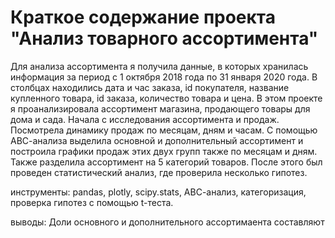 # Краткое содержание проекта "Анализ товарного ассортимента"
Для анализа ассортимента я получила данные, в которых хранилась информация за период с 1 октября 2018 года по 31 января 2020 года. В столбцах находились дата и час заказа, id покупателя, название купленного товара, id заказа, количество товара и цена. В этом проекте я проанализировала ассортимент магазина, продающего товары для дома и сада. Начала с исследования ассортимента и продаж. Посмотрела динамику продаж по месяцам, дням и часам. С помощью АВС-анализа выделила основной и дополнительный ассортимент и построила графики продаж этих двух групп также по месяцам и дням. Также разделила ассортимент на 5 категорий товаров. После этого был проведен статистический анализ, где проверила несколько гипотез.

инструменты: pandas, plotly, scipy.stats, АВС-анализ, категоризация, проверка гипотез с помощью t-теста. 

выводы: Доли основного и дополнительного ассортимаента составляют 
